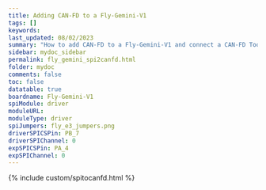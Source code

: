 ```yaml
---
title: Adding CAN-FD to a Fly-Gemini-V1
tags: []
keywords: 
last_updated: 08/02/2023
summary: "How to add CAN-FD to a Fly-Gemini-V1 and connect a CAN-FD Toolboard"
sidebar: mydoc_sidebar
permalink: fly_gemini_spi2canfd.html
folder: mydoc
comments: false
toc: false
datatable: true
boardname: Fly-Gemini-V1
spiModule: driver
moduleURL: 
moduleType: driver
spiJumpers: fly_e3_jumpers.png
driverSPICSPin: PB_7
driverSPIChannel: 0
expSPICSPin: PA_4
expSPIChannel: 0
---
```


{% include custom/spitocanfd.html %}
